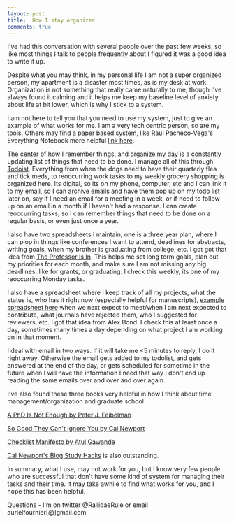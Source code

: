 ```yaml
---
layout: post
title:  How I stay organized
comments: true
---
```

  
I've had this conversation with several people over the past few weeks, so like most things I talk to people frequently about I figured it was a good idea to write it up. 

Despite what you may think, in my personal life I am not a super organized person, my apartment is a disaster most times, as is my desk at work. Organization is not something that really came naturally to me, though I've always found it calming and it helps me keep my baseline level of anxiety about life at bit lower, which is why I stick to a system.

I am not here to tell you that you need to use my system, just to give an example of what works for me. I am a very tech centric person, so are my tools. Others may find a paper based system, like Raul Pacheco-Vega's Everything Notebook more helpful [link here](http://www.raulpacheco.org/2016/08/starting-up-and-maintaining-an-everything-notebook/). 

The center of how I remember things, and organize my day is a constantly updating list of things that need to be done. I manage all of this through [Todoist](https://en.todoist.com/). Everything from when the dogs need to have their quarterly flea and tick meds, to reoccurring work tasks to my weekly grocery shopping is organized here. Its digital, so its on my phone, computer, etc and I can link it to my email, so I can archive emails and have them pop up on my todo list later on, say if I need an email for a meeting in a week, or if need to follow up on an email in a month if I haven't had a response. I can create reoccurring tasks, so I can remember things that need to be done on a regular basis, or even just once a year. 

I also have two spreadsheets I maintain, one is a three year plan, where I can plop in things like conferences I want to attend, deadlines for abstracts, writing goals, when my brother is graduating from college, etc. I got got that idea from [The Professor Is In](http://theprofessorisin.com/2014/05/02/why-you-need-a-5-year-plan/). This helps me set long term goals, plan out my priorities for each month, and make sure I am not missing any big deadlines, like for grants, or graduating. I check this weekly, its one of my reoccurring Monday tasks. 

I also have a spreadsheet where I keep track of all my projects, what the status is, who has it right now (especially helpful for manuscripts), [example spreadsheet here](https://docs.google.com/spreadsheets/d/1kShQMDlAVJvcM1JpVdizTGekLil4u-g9x3Dqe9mTXBI/edit#gid=0) when we next expect to meet/when I am next expected to contribute, what journals have rejected them, who I suggested for reviewers, etc. I got that idea from Alex Bond. I check this at least once a day, sometimes many times a day depending on what project I am working on in that moment. 

I deal with email in two ways. If it will take me <5 minutes to reply, I do it right away. Otherwise the email gets added to my todolist, and gets answered at the end of the day, or gets scheduled for sometime in the future when I will have the information I need that way I don't end up reading the same emails over and over and over again.

I've also found these three books very helpful in how I think about time management/organization and graduate school

[A PhD Is Not Enough by Peter J. Feibelman ](https://www.amazon.com/PhD-Not-Enough-Survival-Science/dp/0465022227)

[So Good They Can't Ignore You by Cal Newport](https://www.amazon.com/Good-They-Cant-Ignore-You/dp/1455509124)

[Checklist Manifesto by Atul Gawande](https://www.amazon.com/Checklist-Manifesto-How-Things-Right/dp/0312430000)

[Cal Newport's Blog Study Hacks](http://calnewport.com/blog/) is also outstanding. 
  
In summary, what I use, may not work for you, but I know very few people who are successful that don't have some kind of system for managing their tasks and their time. It may take awhile to find what works for you, and I hope this has been helpful.

Questions - I'm on twitter @RallidaeRule or email aurielfournier[@]gmail.com  
  
